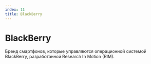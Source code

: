 ```yaml
---
index: 11
title: BlackBerry
---
```

# BlackBerry

Бренд смартфонов, которые управляются операционной системой BlackBerry, разработанной Research In Motion (RIM).
